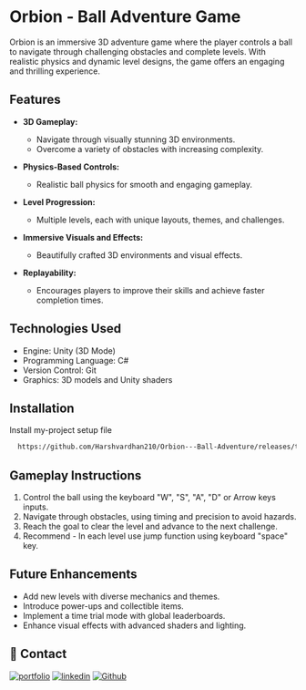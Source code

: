
# Orbion - Ball Adventure Game

Orbion is an immersive 3D adventure game where the player controls a ball to navigate through challenging obstacles and complete levels. With realistic physics and dynamic level designs, the game offers an engaging and thrilling experience.


## Features

- **3D Gameplay:**
  - Navigate through visually stunning 3D environments.
  - Overcome a variety of obstacles with increasing complexity.

- **Physics-Based Controls:**
  - Realistic ball physics for smooth and engaging gameplay.

- **Level Progression:**
  - Multiple levels, each with unique layouts, themes, and challenges.

- **Immersive Visuals and Effects:**
  - Beautifully crafted 3D environments and visual effects.

- **Replayability:**
  - Encourages players to improve their skills and achieve faster completion times.
## Technologies Used

- Engine: Unity (3D Mode)
- Programming Language: C#
- Version Control: Git
- Graphics: 3D models and Unity shaders
## Installation

Install my-project setup file

```bash
  https://github.com/Harshvardhan210/Orbion---Ball-Adventure/releases/tag/v1.0
```
    
## Gameplay Instructions

1. Control the ball using the keyboard "W", "S", "A", "D" or Arrow keys inputs.
2. Navigate through obstacles, using timing and precision to avoid hazards.
3. Reach the goal to clear the level and advance to the next challenge.
4. Recommend - In each level use jump function using keyboard "space" key. 

## Future Enhancements

- Add new levels with diverse mechanics and themes.
- Introduce power-ups and collectible items.
- Implement a time trial mode with global leaderboards.
- Enhance visual effects with advanced shaders and lighting.


## 🔗 Contact
[![portfolio](https://img.shields.io/badge/my_portfolio-000?style=for-the-badge&logo=ko-fi&logoColor=white)](https://harshvardhan210.github.io/My-portfolio/)
[![linkedin](https://img.shields.io/badge/linkedin-0A66C2?style=for-the-badge&logo=linkedin&logoColor=white)](https://www.linkedin.com/in/harshvardhan-tiwari-a90b4a228/)
[![Github](https://img.shields.io/badge/twitter-1DA1F2?style=for-the-badge&logo=twitter&logoColor=white)](https://github.com/Harshvardhan210)

